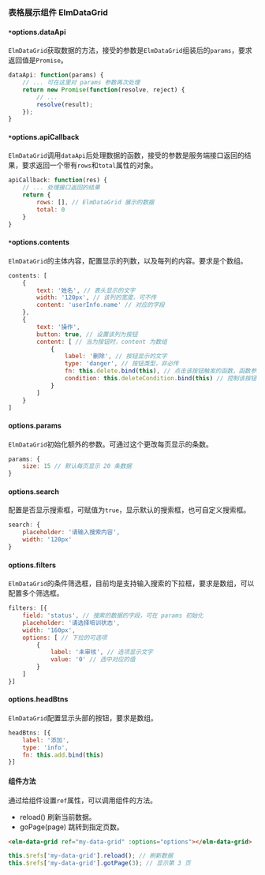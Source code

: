### 表格展示组件 ElmDataGrid

#### `*`options.dataApi
`ElmDataGrid`获取数据的方法，接受的参数是`ElmDataGrid`组装后的`params`，要求返回值是`Promise`。

```javascript
dataApi: function(params) {
	// ... 可在这里对 params 参数再次处理
	return new Promise(function(resolve, reject) {
		// ... 
		resolve(result);
	});
}
```

#### `*`options.apiCallback 
`ElmDataGrid`调用`dataApi`后处理数据的函数，接受的参数是服务端接口返回的结果，要求返回一个带有`rows`和`total`属性的对象。

```javascript
apiCallback: function(res) {
	// ... 处理接口返回的结果
	return {
		rows: [], // ElmDataGrid 展示的数据
		total: 0
	}
}
```

#### `*`options.contents
`ElmDataGrid`的主体内容，配置显示的列数，以及每列的内容。要求是个数组。

```javascript
contents: [
	{
		text: '姓名', // 表头显示的文字
		width: '120px', // 该列的宽度，可不传
		content: 'userInfo.name' // 对应的字段
	},
	{
		text: '操作',
		button: true, // 设置该列为按钮
		content: [ // 当为按钮时，content 为数组
			{
				label: '删除', // 按钮显示的文字
				type: 'danger', // 按钮类型，非必传
				fn: this.delete.bind(this), // 点击该按钮触发的函数，函数参数为(index, row)
				condition: this.deleteCondition.bind(this) // 控制该按钮是否显示，不传为一直显示，函数参数为(item)，要求返回 Boolean 值
			}
		]	
	}
]
```


#### options.params
`ElmDataGrid`初始化额外的参数。可通过这个更改每页显示的条数。

```javascript
params: {
	size: 15 // 默认每页显示 20 条数据
}
```

#### options.search
配置是否显示搜索框，可赋值为`true`，显示默认的搜索框，也可自定义搜索框。

```javascript
search: {
	placeholder: '请输入搜索内容',
	width: '120px'
}
```

#### options.filters
`ElmDataGrid`的条件筛选框，目前均是支持输入搜索的下拉框，要求是数组，可以配置多个筛选框。

```javascript
filters: [{
	field: 'status', // 搜索的数据的字段，可在 params 初始化
	placeholder: '请选择培训状态',
	width: '160px',
	options: [ // 下拉的可选项
		{
			label: '未审核', // 选项显示文字
			value: '0' // 选中对应的值
		}
	]
}]
```

#### options.headBtns 
`ElmDataGrid`配置显示头部的按钮，要求是数组。

```javascript
headBtns: [{
	label: '添加',
	type: 'info',
	fn: this.add.bind(this)
}]
```

#### 组件方法
通过给组件设置`ref`属性，可以调用组件的方法。

- reload() 刷新当前数据。
- goPage(page) 跳转到指定页数。

```html
<elm-data-grid ref="my-data-grid" :options="options"></elm-data-grid>
```

```javascript
this.$refs['my-data-grid'].reload(); // 刷新数据
this.$refs['my-data-grid'].gotPage(3); // 显示第 3 页
```
